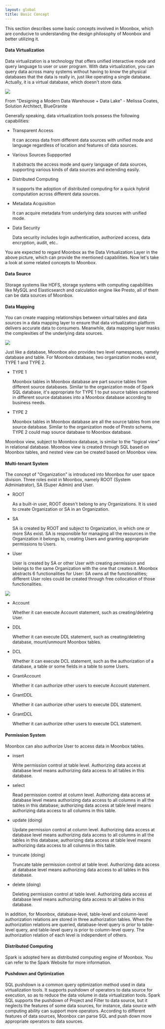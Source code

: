 ```yaml
---
layout: global
title: Basic Concept
---
```


This section describes some basic concepts involved in Moonbox, which are conducive to understanding the design philosophy of Moonbox and better utilizing it.


#### Data Virtualization

Data virtualization is a technology that offers unified interactive mode and query language to user or user program. With data virtualization, you can query data across many systems without having to know the physical databases that the data is really in, just like operating a single database. Actually, it is a virtual database, which doesn't store data.

![](https://raw.githubusercontent.com/edp963/moonbox/master/docs/img/data-virtualization.jpg)

From "Designing a Modern Data Warehouse + Data Lake" - Melissa Coates, Solution Architect, BlueGranite



Generally speaking, data virtualization tools possess the following capabilities:  
- Transparent Access

    It can access data from different data sources with unified mode and language regardless of location and features of data sources.  
- Various Sources Suppported

    It abstracts the access mode and query language of data sources, supporting various kinds of data sources and extending easily.  
- Distributed Computing 

    It supports the adoption of distributed computing for a quick hybrid computation across different data sources.
- Metadata Acquisition  

    It can acquire metadata from underlying data sources with unified mode.  
- Data Security

    Data security includes login authentication, authorized access, data encryption, audit, etc..   

You are expected to regard Moonbox as the Data Virtualization Layer in the above picture, which can provide the mentioned capabilities. Now let's take a look at some related concepts to Moonbox.  


#### Data Source

Storage systems like HDFS, storage systems with computing capabilities like MySQL and Elasticsearch and calculation engine like Presto, all of them can be data sources of Moonbox.  


#### Data Mapping  

   You can create mapping relationships between virtual tables and data sources in a data mapping layer to ensure that  data virtualization platform delivers accurate data to consumers. Meanwhile, data mapping layer masks the complexities of the underlying data sources.
   
   ![](https://raw.githubusercontent.com/edp963/moonbox/master/docs/img/guide-concept-datamapping-en.png)

Just like a database, Moonbox also provides two level namespaces, namely database and table. For Moonbox database, two organization modes exist, TYPE 1 and TYPE 2.

- TYPE 1

    Moonbox tables in Moonbox database are part source tables from different source databases. Similar to the organization mode of Spark SQL database, it's appropriate for TYPE 1 to put source tables scattered in different source databases into a Moonbox database according to business needs. 
- TYPE 2

    Moonbox tables in Moonbox database are all the source tables from one source database. Similar to the organization mode of Presto schema, TYPE 2 could map source database to Moonbox database.  

Moonbox view, subject to Moonbox database, is similar to the "logical view" in relational database. Moonbox view is created through SQL based on Moonbox tables, and nested view can be created based on Moonbox view. 


#### Multi-tenant System

The concept of "Organization" is introduced into Moonbox for user space division. Three roles exist in Moonbox, namely ROOT (System Adminiatrator), SA (Super Admin) and User.  

- ROOT

    As a built-in user, ROOT doesn't belong to any Organizations. It is used to create Organization or SA in an Organization.  
- SA  

    SA is created by ROOT and subject to Organization, in which one or more SAs exist. SA is responsible for managing all the resources in the Organization it belongs to, creating Users and granting appropriate permissions to Users.  
- User

    User is created by SA or other User with creating permission and belongs to the same Organization with the one that creates it. Moonbox abstracts 6 functionalities for User: SA owns all the functionalities; different User roles could be created through free collocation of those functionalities.  

![](https://raw.githubusercontent.com/edp963/moonbox/master/docs/img/guide-concept-users.png)

  - Account

    Whether it can execute Account statement, such as creating/deleting User.  
  - DDL

    Whether it can execute DDL statement, such as creating/deleting database, mount/unmount Moonbox tables.  
  - DCL

    Whether it can execute DCL statement, such as the authorization of a database, a table or some fields in a table to some Users.  

  - GrantAccount

    Whether it can authorize other users to execute Account statement.  
  - GrantDDL

    Whether it can authorize other users to execute DDL statement.  
  - GrantDCL

    Whether it can authorize other users to execute DCL statement.  


#### Permission System  

Moonbox can also authorize User to access data in Moonbox tables.

- insert

    Write permission control at table level. Authorizing data access at database level means authorizing data access to all tables in this database.  

- select

    Read permission control at column level. Authorizing data access at database level means authorizing data access to all columns in all the tables in this database; authorizing data access at table level means authorizing data access to all columns in this table.  

- update (doing)

    Update permission control at column level. Authorizing data access at database level means authorizing data access to all columns in all the tables in this database; authorizing data access at table level means authorizing data access to all columns in this table.  

- truncate (doing)

    Truncate table permission control at table level. Authorizing data access at database level means authorizing data access to all tables in this database.  
- delete (doing)

    Deleting permission control at table level. Authorizing data access at database level means authorizing data access to all tables in this database.

In addition, for Moonbox, database-level, table-level and column-level authorization relations are stored in three authorization tables. When the authorization relations are queried, database-level query is prior to table-level query, and table-level query is prior to column-level query. The authorization relation of each level is independent of others.


#### Distributed Computing

Spark is adopted here as distributed computing engine of Moonbox. You can refer to the Spark Website for more information.


#### Pushdown and Optimization

SQL pushdown is a common query optimization method used in data virtualization tools. It supports pushdown of operators to data source for execution, so as to reduce the data volume in data virtualization tools. Spark SQL supports the pushdown of Project and Filter to data source, but it neglects the features of some data sources, for instance, data source with computing ability can support more operators. According to different features of data sources, Moonbox can parse SQL and push down more appropriate operators to data sources.  
